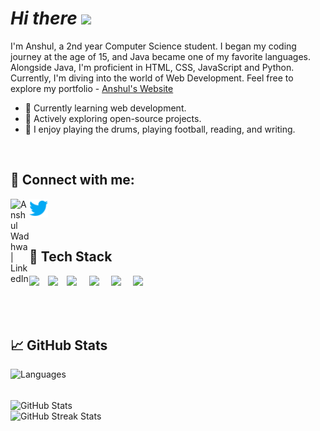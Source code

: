 # ***Hi there*** <img src="https://raw.githubusercontent.com/MartinHeinz/MartinHeinz/master/wave.gif" width="30px">

I'm Anshul, a 2nd year Computer Science student. I began my coding journey at the age of 15, and Java became one of my favorite languages. Alongside Java, I'm proficient in HTML, CSS, JavaScript and Python. Currently, I'm diving into the world of Web Development. Feel free to explore my portfolio - [Anshul's Website](https://anshul439.github.io/Personal-Website/)

- 🌱 Currently learning web development.
- 🔭 Actively exploring open-source projects.
- 🎨 I enjoy playing the drums, playing football, reading, and writing.

<br>

## 🤝 Connect with me:
<a href="https://www.linkedin.com/in/anshul-wadhwa/"><img align="left" src="https://raw.githubusercontent.com/yushi1007/yushi1007/main/images/linkedin.svg" alt="Anshul Wadhwa | LinkedIn" width="30px"/></a>
<a href="https://www.twitter.com/Anshul_439/"><img align="left" src="https://github.com/Anshul439/Anshul439/blob/main/Images/twitter.png" alt="Anshul Wadhwa | Twitter" width="30px"/></a>

<br>
<br>
<br>

## 💼 Tech Stack
<p>
   <img align="left" src="https://cdn.worldvectorlogo.com/logos/html-1.svg" style="width: 6%;">
   <img align="left" src="https://cdn.worldvectorlogo.com/logos/css-3.svg" style="width: 6%;">
   <img align="left" src="https://cdn.worldvectorlogo.com/logos/bootstrap-4.svg" style="width: 7%;">
   <img align="left" src="https://cdn.worldvectorlogo.com/logos/logo-javascript.svg" style="width: 7%;">
   <img align="left" src="https://cdn.icon-icons.com/icons2/2415/PNG/512/java_original_logo_icon_146458.png" style="width: 7%;">
   <img align="left" src="https://cdn.worldvectorlogo.com/logos/python-5.svg" style="width: 7%;">
</p>

<br>
<br>
<br>
<br>

## 📈 GitHub Stats
<p >
   <img src="https://github-readme-stats.vercel.app/api/top-langs/?username=Anshul439&layout=compact&theme=radical" alt="Languages" style="width: 50%;" >
</p>
   
<br>

<img src="https://github-readme-stats.vercel.app/api?username=Anshul439&show_icons=true&theme=radical" alt="GitHub Stats" align="center" style="width: 50%;">

<br>

<img src="https://github-readme-streak-stats.herokuapp.com/?user=Anshul439&theme=radical" alt="GitHub Streak Stats" style="width: 50%;">







<!--START_SECTION:activity-->
<!-- 1. 🎉 Created a new issue in [Dev-Geeks](https://github.com/pranjay-poddar/Dev-Geeks)
2. 💪 Opened a pull request in [my-repo](https://github.com/your-username/my-repo)
3. 🌟 Starred [another-user/repo](https://github.com/another-user/repo)
4. 🗣 Commented on issue [#123](https://github.com/another-user/repo/issues/123)
5. 🚀 Released version 1.0.0 of [my-package](https://github.com/your-username/my-package) -->
<!--END_SECTION:activity-->

